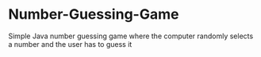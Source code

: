 # Number-Guessing-Game
Simple Java number guessing game where the computer randomly selects a number and the user has to guess it

